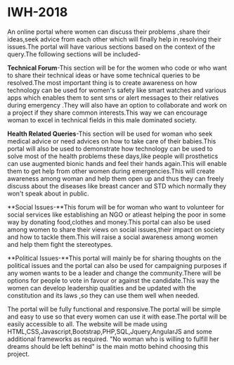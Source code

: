 # IWH-2018
An online portal where women can discuss their problems ,share their ideas,seek advice from each other which will finally help in resolving their issues.The portal will have various sections based on the context of the query.The following sections will be included-

**Technical Forum**-This section will be for the women who code or who want to share their technical ideas or have some technical queries to be resolved.The most important thing is to create awareness on how technology can be used for women's safety like smart watches and various apps which enables them to sent sms or alert messages to their relatives during emergency .They will also have an option to collaborate and work on a project if they share common interests.This way we can encourage woman to excel in technical fields in this male dominated society.

**Health Related Queries**-This section will be used for woman who seek medical advice or need advices on how to take care of their babies.This portal will also be used to demonstrate how technology can be used to solve most of the health problems these days,like people will prosthetics can use augmented bionic hands and feel their hands again.This will enable them to get help from other women during emergencies.This will create awareness among woman and help them open up and thus they can freely discuss about the diseases like breast cancer and STD which normally they won't speak about in public.

**Social Issues-**This forum will be for woman who want to volunteer for social services like establishing an NGO or atleast  helping the poor in some way by donating food,clothes and money.This portal can also be used among women to share their views on social issues,their impact on society and how to tackle them.This will raise a social awareness among women and help them fight the stereotypes.

**Political Issues-**This portal will mainly be for sharing thoughts on the political issues and the portal can also be used for campaigning purposes if any women wants to be a leader and change the community.There will be options for people to vote in favour or against the candidate.This way the women can develop leadership qualities and be updated with the constitution and its laws ,so they can use them well when needed.

The portal will be fully functional and responsive.The portal will be simple and easy to use so that every women can use it with ease.The portal will be easily accessible to all.
 The website will be made using HTML,CSS,Javascript,Bootstrap,PHP,SQL,Jquery,AngularJS and some additional frameworks as required.
 "No woman who is willing to fulfill her dreams should be left behind" is the  main motto behind choosing this project.

